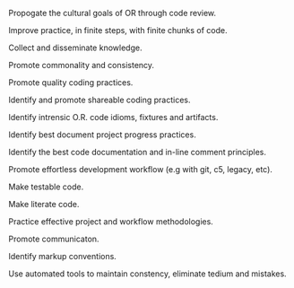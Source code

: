 Propogate the cultural goals of OR through code review.

Improve practice, in finite steps, with finite chunks of code.

Collect and disseminate knowledge.

Promote commonality and consistency.

Promote quality coding practices.

Identify and promote shareable coding practices.

Identify intrensic O.R. code idioms, fixtures and artifacts.

Identify best document project progress practices.

Identify the best code documentation and in-line comment principles.

Promote effortless development workflow (e.g with git, c5, legacy, etc).

Make testable code.

Make literate code.

Practice effective project and workflow methodologies.

Promote communicaton.

Identify markup conventions.

Use automated tools to maintain constency, eliminate tedium and mistakes.
